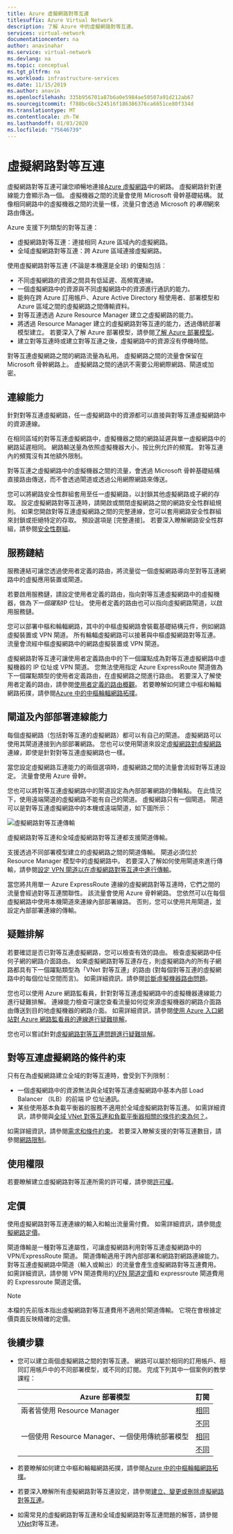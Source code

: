 ```yaml
---
title: Azure 虛擬網路對等互連
titlesuffix: Azure Virtual Network
description: 了解 Azure 中的虛擬網路對等互連。
services: virtual-network
documentationcenter: na
author: anavinahar
ms.service: virtual-network
ms.devlang: na
ms.topic: conceptual
ms.tgt_pltfrm: na
ms.workload: infrastructure-services
ms.date: 11/15/2019
ms.author: anavin
ms.openlocfilehash: 335b956701a87b6a0e5984ae50507a91d212ab67
ms.sourcegitcommit: f788bc6bc524516f186386376ca6651ce80f334d
ms.translationtype: MT
ms.contentlocale: zh-TW
ms.lasthandoff: 01/03/2020
ms.locfileid: "75646739"
---
```

# <a name="virtual-network-peering"></a>虛擬網路對等互連

虛擬網路對等互連可讓您順暢地連接[Azure 虛擬網路](virtual-networks-overview.md)中的網路。 虛擬網路針對連線能力會顯示為一個。 虛擬機器之間的流量會使用 Microsoft 骨幹基礎結構。 就像相同網路中的虛擬機器之間的流量一樣，流量只會透過 Microsoft 的*專用*網來路由傳送。

Azure 支援下列類型的對等互連：

* 虛擬網路對等互連：連接相同 Azure 區域內的虛擬網路。
* 全域虛擬網路對等互連：跨 Azure 區域連接虛擬網路。

使用虛擬網路對等互連 (不論是本機還是全球) 的優點包括︰

* 不同虛擬網路的資源之間具有低延遲、高頻寬連線。
* 一個虛擬網路中的資源與不同虛擬網路中的資源進行通訊的能力。
* 能夠在跨 Azure 訂用帳戶、Azure Active Directory 租使用者、部署模型和 Azure 區域之間的虛擬網路之間傳輸資料。
* 對等互連透過 Azure Resource Manager 建立之虛擬網路的能力。
* 將透過 Resource Manager 建立的虛擬網路對等互連的能力，透過傳統部署模型建立。 若要深入了解 Azure 部署模型，請參閱[了解 Azure 部署模型](../azure-resource-manager/resource-manager-deployment-model.md?toc=%2fazure%2fvirtual-network%2ftoc.json)。
* 建立對等互連時或建立對等互連之後，虛擬網路中的資源沒有停機時間。

對等互連虛擬網路之間的網路流量為私用。 虛擬網路之間的流量會保留在 Microsoft 骨幹網路上。 虛擬網路之間的通訊不需要公用網際網路、閘道或加密。

## <a name="connectivity"></a>連線能力

針對對等互連虛擬網路，任一虛擬網路中的資源都可以直接與對等互連虛擬網路中的資源連線。

在相同區域的對等互連虛擬網路中，虛擬機器之間的網路延遲與單一虛擬網路中的網路延遲相同。 網路輸送量為依照虛擬機器大小，按比例允許的頻寬。 對等互連內的頻寬沒有其他額外限制。

對等互連之虛擬網路中的虛擬機器之間的流量，會透過 Microsoft 骨幹基礎結構直接路由傳送，而不會透過閘道或透過公用網際網路來傳送。

您可以將網路安全性群組套用至任一虛擬網路，以封鎖其他虛擬網路或子網的存取。
設定虛擬網路對等互連時，請開啟或關閉虛擬網路之間的網路安全性群組規則。 如果您開啟對等互連虛擬網路之間的完整連線，您可以套用網路安全性群組來封鎖或拒絕特定的存取。 預設選項是 [完整連接]。 若要深入瞭解網路安全性群組，請參閱[安全性群組](security-overview.md)。

## <a name="service-chaining"></a>服務鏈結

服務連結可讓您透過使用者定義的路由，將流量從一個虛擬網路導向至對等互連網路中的虛擬應用裝置或閘道。

若要啟用服務鏈，請設定使用者定義的路由，指向對等互連虛擬網路中的虛擬機器，做為*下一個躍點*IP 位址。 使用者定義的路由也可以指向虛擬網路閘道，以啟用服務鏈。

您可以部署中樞和輪輻網路，其中的中樞虛擬網路會裝載基礎結構元件，例如網路虛擬裝置或 VPN 閘道。 所有輪輻虛擬網路可以接著與中樞虛擬網路對等互連。 流量會流經中樞虛擬網路中的網路虛擬裝置或 VPN 閘道。

虛擬網路對等互連可讓使用者定義路由中的下一個躍點成為對等互連虛擬網路中虛擬機器的 IP 位址或 VPN 閘道。 您無法使用指定 Azure ExpressRoute 閘道做為下一個躍點類型的使用者定義路由，在虛擬網路之間進行路由。 若要深入了解使用者定義的路由，請參閱[使用者定義的路由概觀](virtual-networks-udr-overview.md#user-defined)。 若要瞭解如何建立中樞和輪輻網路拓撲，請參閱[Azure 中的中樞輪輻網路拓撲](/azure/architecture/reference-architectures/hybrid-networking/hub-spoke?toc=%2fazure%2fvirtual-network%2ftoc.json)。

## <a name="gateways-and-on-premises-connectivity"></a>閘道及內部部署連線能力

每個虛擬網路（包括對等互連的虛擬網路）都可以有自己的閘道。 虛擬網路可以使用其閘道連接到內部部署網路。 您也可以使用閘道來設定[虛擬網路對虛擬網路](../vpn-gateway/vpn-gateway-vnet-vnet-rm-ps.md?toc=%2fazure%2fvirtual-network%2ftoc.json)連線，即使是針對對等互連虛擬網路也一樣。

當您設定虛擬網路互連能力的兩個選項時，虛擬網路之間的流量會流經對等互連設定。 流量會使用 Azure 骨幹。

您也可以將對等互連虛擬網路中的閘道設定為內部部署網路的傳輸點。 在此情況下，使用遠端閘道的虛擬網路不能有自己的閘道。 虛擬網路只有一個閘道。 閘道可以是對等互連虛擬網路中的本機或遠端閘道，如下圖所示：

![虛擬網路對等互連傳輸](./media/virtual-networks-peering-overview/local-or-remote-gateway-in-peered-virual-network.png)

虛擬網路對等互連和全域虛擬網路對等互連都支援閘道傳輸。

支援透過不同部署模型建立的虛擬網路之間的閘道傳輸。 閘道必須位於 Resource Manager 模型中的虛擬網路中。 若要深入了解如何使用閘道來進行傳輸，請參閱[設定 VPN 閘道以在虛擬網路對等互連中進行傳輸](../vpn-gateway/vpn-gateway-peering-gateway-transit.md?toc=%2fazure%2fvirtual-network%2ftoc.json)。

當您將共用單一 Azure ExpressRoute 連線的虛擬網路對等互連時，它們之間的流量會經過對等互連關聯性。 該流量會使用 Azure 骨幹網路。 您依然可以在每個虛擬網路中使用本機閘道來連線內部部署線路。 否則，您可以使用共用閘道，並設定內部部署連線的傳輸。

## <a name="troubleshoot"></a>疑難排解

若要確認是否已對等互連虛擬網路，您可以檢查有效的路由。 檢查虛擬網路中任何子網的網路介面路由。 如果虛擬網路對等互連存在，則虛擬網路內的所有子網路都具有下一個躍點類型為「VNet 對等互連」的路由 (對每個對等互連的虛擬網路中的每個位址空間而言)。 如需詳細資訊，請參閱[診斷虛擬機器路由問題](diagnose-network-routing-problem.md)。

您也可以使用 Azure 網路監看員，針對對等互連虛擬網路中的虛擬機器連線能力進行疑難排解。 連線能力檢查可讓您查看流量如何從來源虛擬機器的網路介面路由傳送到目的地虛擬機器的網路介面。 如需詳細資訊，請參閱[使用 Azure 入口網站對 Azure 網路監看員的連線進行疑難排解](../network-watcher/network-watcher-connectivity-portal.md#check-connectivity-to-a-virtual-machine)。

您也可以嘗試針對[虛擬網路對等互連問題進行疑難排解](virtual-network-troubleshoot-peering-issues.md)。

## 對等互連虛擬網路的條件約束<a name="requirements-and-constraints"></a>

只有在為虛擬網路建立全域的對等互連時，會受到下列限制：

* 一個虛擬網路中的資源無法與全域對等互連虛擬網路中基本內部 Load Balancer （ILB）的前端 IP 位址通訊。
* 某些使用基本負載平衡器的服務不適用於全域虛擬網路對等互連。 如需詳細資訊，請參閱與[全域 VNet 對等互連和負載平衡器相關的條件約束為何？](virtual-networks-faq.md#what-are-the-constraints-related-to-global-vnet-peering-and-load-balancers)。

如需詳細資訊，請參閱[需求和條件約束](virtual-network-manage-peering.md#requirements-and-constraints)。 若要深入瞭解支援的對等互連數目，請參閱[網路限制](../azure-resource-manager/management/azure-subscription-service-limits.md?toc=%2fazure%2fvirtual-network%2ftoc.json#azure-resource-manager-virtual-networking-limits)。

## <a name="permissions"></a>使用權限

若要瞭解建立虛擬網路對等互連所需的許可權，請參閱[許可權](virtual-network-manage-peering.md#permissions)。

## <a name="pricing"></a>定價

使用虛擬網路對等互連連線的輸入和輸出流量需付費。 如需詳細資訊，請參閱[虛擬網路定價](https://azure.microsoft.com/pricing/details/virtual-network)。

閘道傳輸是一種對等互連屬性，可讓虛擬網路利用對等互連虛擬網路中的 VPN/ExpressRoute 閘道。 閘道傳輸適用于跨內部部署和網路對網路連線能力。 對等互連虛擬網路中閘道（輸入或輸出）的流量會產生虛擬網路對等互連費用。 如需詳細資訊，請參閱 VPN 閘道費用的[VPN 閘道定價](https://azure.microsoft.com/pricing/details/vpn-gateway/)和 expressroute 閘道費用的 Expressroute 閘道定價。

>[!NOTE]
> 本檔的先前版本指出虛擬網路對等互連費用不適用於閘道傳輸。 它現在會根據定價頁面反映精確的定價。

## <a name="next-steps"></a>後續步驟

* 您可以建立兩個虛擬網路之間的對等互連。 網路可以屬於相同的訂用帳戶、相同訂用帳戶中的不同部署模型，或不同的訂閱。 完成下列其中一個案例的教學課程：

    |Azure 部署模型             | 訂閱  |
    |---------                          |---------|
    |兩者皆使用 Resource Manager              |[相同](tutorial-connect-virtual-networks-portal.md)|
    |                                   |[不同](create-peering-different-subscriptions.md)|
    |一個使用 Resource Manager、一個使用傳統部署模型  |[相同](create-peering-different-deployment-models.md)|
    |                                   |[不同](create-peering-different-deployment-models-subscriptions.md)|

* 若要瞭解如何建立中樞和輪輻網路拓撲，請參閱[Azure 中的中樞輪輻網路拓撲](/azure/architecture/reference-architectures/hybrid-networking/hub-spoke?toc=%2fazure%2fvirtual-network%2ftoc.json)。
* 若要深入瞭解所有虛擬網路對等互連設定，請參閱[建立、變更或刪除虛擬網路對等互連](virtual-network-manage-peering.md)。
* 如需常見的虛擬網路對等互連和全域虛擬網路對等互連問題的解答，請參閱[VNet](virtual-networks-faq.md#vnet-peering)對等互連。
